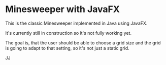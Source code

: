 # Minesweeper with JavaFX

This is the classic Minesweeper implemented in Java using JavaFX.

It's currently still in construction so it's not fully working yet.

The goal is, that the user should be able to choose a grid size and the grid is going to adapt to that setting, so it's not just a static grid.

JJ